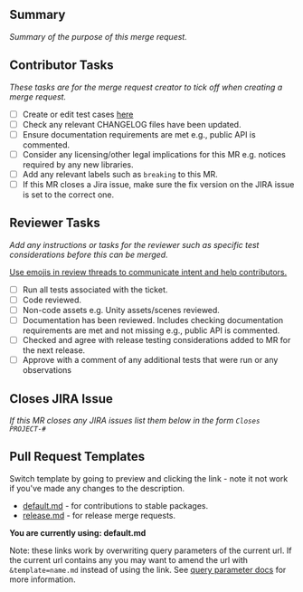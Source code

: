 ## Summary

_Summary of the purpose of this merge request._

## Contributor Tasks

_These tasks are for the merge request creator to tick off when creating a merge request._

- [ ] Create or edit test cases [here](https://ultrahaptics.atlassian.net/projects/UNITY?selectedItem=com.atlassian.plugins.atlassian-connect-plugin:com.kanoah.test-manager__main-project-page#!/v2/testCases?projectId=15189)
- [ ] Check any relevant CHANGELOG files have been updated.
- [ ] Ensure documentation requirements are met e.g., public API is commented.
- [ ] Consider any licensing/other legal implications for this MR e.g. notices required by any new libraries.
- [ ] Add any relevant labels such as `breaking` to this MR.
- [ ] If this MR closes a Jira issue, make sure the fix version on the JIRA issue is set to the correct one.

## Reviewer Tasks

_Add any instructions or tasks for the reviewer such as specific test considerations before this can be merged._

[Use emojis in review threads to communicate intent and help contributors.](https://github.com/ultraleap/UnityPlugin/blob/develop/CONTRIBUTING.md#review-threads)

- [ ] Run all tests associated with the ticket.
- [ ] Code reviewed.
- [ ] Non-code assets e.g. Unity assets/scenes reviewed.
- [ ] Documentation has been reviewed. Includes checking documentation requirements are met and not missing e.g., public API is commented.
- [ ] Checked and agree with release testing considerations added to MR for the next release.
- [ ] Approve with a comment of any additional tests that were run or any observations

## Closes JIRA Issue

_If this MR closes any JIRA issues list them below in the form `Closes PROJECT-#`_

## Pull Request Templates

Switch template by going to preview and clicking the link - note it not work if you've made any changes to the description.

- [default.md](?expand=1) - for contributions to stable packages.
- [release.md](?expand=1&template=release.md) - for release merge requests.

**You are currently using: default.md**

Note: these links work by overwriting query parameters of the current url. If the current url contains any you may want to amend the url with `&template=name.md` instead of using the link. See [query parameter docs](https://docs.github.com/en/pull-requests/collaborating-with-pull-requests/proposing-changes-to-your-work-with-pull-requests/using-query-parameters-to-create-a-pull-request) for more information.
